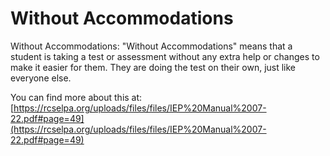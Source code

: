 # Without Accommodations
Without Accommodations: "Without Accommodations" means that a student is taking a test or assessment without any extra help or changes to make it easier for them. They are doing the test on their own, just like everyone else.

You can find more about this at: [https://rcselpa.org/uploads/files/files/IEP%20Manual%2007-22.pdf#page=49](https://rcselpa.org/uploads/files/files/IEP%20Manual%2007-22.pdf#page=49)
